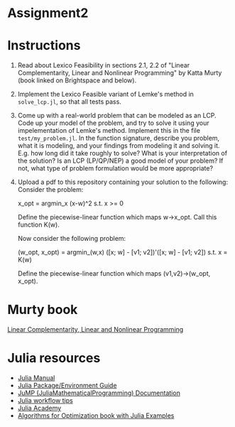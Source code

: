 # Assignment2

# Instructions

1. Read about Lexico Feasibility in sections 2.1, 2.2 of "Linear Complementarity, Linear and Nonlinear
   Programming" by Katta Murty (book linked on Brightspace and below).
2. Implement the Lexico Feasible variant of Lemke's method in `solve_lcp.jl`,
   so that all tests pass.
3. Come up with a real-world problem that can be modeled as an LCP. Code up your model of the problem, 
   and try to solve it using your impelementation of Lemke's method. Implement
   this in the file `test/my_problem.jl`. In the function signature, describe
   you problem, what it is modeling, and your findings from modeling it and
   solving it. E.g. how long did it take roughly to solve? What is your
   interpretation of the solution? Is an LCP (LP/QP/NEP) a good model of your
   problem? If not, what type of problem formulation would be more appropriate?
4. Upload a pdf to this repository containing your solution to the following:
   Consider the problem:

   x_opt = argmin_x  (x-w)^2
           s.t.    x >= 0

   Define the piecewise-linear function which maps w->x_opt. Call this function
   K(w).

   Now consider the following problem:

   (w_opt, x_opt) = argmin_(w,x) ([x; w] - [v1; v2])'([x; w] - [v1; v2])
                    s.t.          x = K(w)

   Define the piecewise-linear function which maps (v1,v2)->(w_opt, x_opt). 


# Murty book
[Linear Complementarity, Linear and Nonlinear
Programming](http://www-personal.umich.edu/~murty/books/linear_complementarity_webbook/lcp-complete.pdf)

# Julia resources

- [Julia Manual](https://docs.julialang.org/en/v1/manual/getting-started/)
- [Julia Package/Environment Guide](https://pkgdocs.julialang.org/v1/)
- [JuMP (JuliaMathematicalProgramming) Documentation](https://jump.dev/JuMP.jl/stable/)
- [Julia workflow tips](https://m3g.github.io/JuliaNotes.jl/stable/workflow/)
- [Julia Academy](https://juliaacademy.com/courses)
- [Algorithms for Optimization book with Julia Examples](https://algorithmsbook.com/optimization/)
